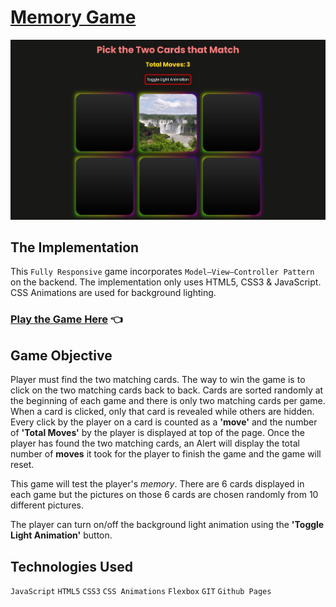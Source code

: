 # [Memory Game](http://chamathcodes.com/memory-game/)

<img src="/port2.jpg">

## The Implementation
This `Fully Responsive` game incorporates `Model–View–Controller Pattern` on the backend. The implementation only uses HTML5, CSS3 & JavaScript. CSS Animations are used for background lighting. 

### [Play the Game Here](http://chamathcodes.com/memory-game/) 👈

## Game Objective
Player must find the two matching cards. The way to win the game is to click on the two matching cards back to back. Cards are sorted randomly at the beginning of each game and there is only two matching cards per game. When a card is clicked, only that card is revealed while others are hidden. Every click by the player on a card is counted as a **'move'** and the number of **'Total Moves'** by the player is displayed at top of the page. Once the player has found the two matching cards, an Alert will display the total number of **moves** it took for the player to finish the game and the game will reset.


This game will test the player's *memory*. There are 6 cards displayed in each game but the pictures on those 6 cards are chosen randomly from 10 different pictures.

The player can turn on/off the background light animation using the **'Toggle Light Animation'** button.

## Technologies Used
`JavaScript` `HTML5` `CSS3` `CSS Animations` `Flexbox` `GIT` `Github Pages`

